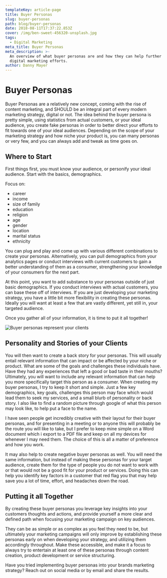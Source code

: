 ```yaml
---
templateKey: article-page
title: Buyer Personas
slug: buyer-personas
path: blog/buyer-personas
date: 2018-08-11T17:37:22.853Z
cover: /img/ben-sweet-456320-unsplash.jpg
tags:
  - Digital Marketing
meta_title: Buyer Personas
meta_description: >-
  An overview of what buyer personas are and how they can help further your
  digital marketing efforts.
author: Danny Mayer
---
```

# Buyer Personas

Buyer Personas are a relatively new concept, coming with the rise of content marketing, and SHOULD be an integral part of every modern marketing strategy, digital or not. The idea behind the buyer persona is pretty simple, using statistics from actual customers, or your ideal audience, you create fake personas in order to better direct your efforts to fit towards one of your ideal audiences. Depending on the scope of your marketing strategy and how niche your product is, you can many personas or very few, and you can always add and tweak as time goes on.

## Where to Start

First things first, you must know your audience, or personify your ideal audience. Start with the basics, demographics.

Focus on:

* career
* income
* size of family
* education
* religion
* age
* gender
* location
* marital status
* ethnicity

You can plug and play and come up with various different combinations to create your personas. Alternatively, you can pull demographics from your analytics pages or conduct interviews with current customers to gain a better understanding of them as a consumer, strengthening your knowledge of your consumers for the next part.

At this point, you want to add substance to your personas outside of just basic demographics. If you conduct interviews with actual customers, you can base these off of interviews. If you are just developing your marketing strategy, you have a little bit more flexibility in creating these personas. Ideally you will want at least a few that are vastly different, yet still in, your targeted audience.

Once you gather all of your information, it is time to put it all together!

![Buyer personas represent your clients](/img/ben-sweet-456320-unsplash.jpg)

## Personality and Stories of your Clients

You will then want to create a back story for your personas. This will usually entail relevant information that can impact or be affected by your niche or product. What are some of the goals and challenges these individuals have. Have they had any experiences that left a good or bad taste in their mouths? Ultimately, you will want to include any relevant information that can help you more specifically target this person as a consumer. When creating my buyer personas, I try to keep it short and simple. Just a few key demographics, key goals, challenges this person may face which would lead them to seek my services, and a small blurb of personality or back story. I also like to find a random picture through google of what this person may look like, to help put a face to the name.

I have seen people get incredibly creative with their layout for their buyer personas, and for presenting in a meeting or to anyone this will probably be the route you will like to take, but I prefer to keep mine simple on a Word document which i export to a PDF file and keep on all my devices for whenever I may need them. The choice of this is all a matter of preference and how you work.

It may also help to create negative buyer personas as well. You will need the same information, but instead of making these personas for your target audience, create them for the type of people you do not want to work with or that would not be a good fit for your product or services. Doing this can help you identify key factors in a customer that red flag you that may help save you a lot of time, effort, and headaches down the road.

## Putting it all Together

By creating these buyer personas you leverage key insights into your customers thoughts and actions, and provide yourself a more clear and defined path when focusing your marketing campaign on key audiences.

They can be as simple or as complex as you feel they need to be, but ultimately your marketing campaigns will only improve by establishing these personas early on when developing your strategy, and utilizing them accordingly throughout. Make these accessible, and make it a focus to always try to entertain at least one of these personas through content creation, product development or service structuring.

Have you tried implementing buyer personas into your brands marketing strategy? Reach out on social media or by email and share the results.
